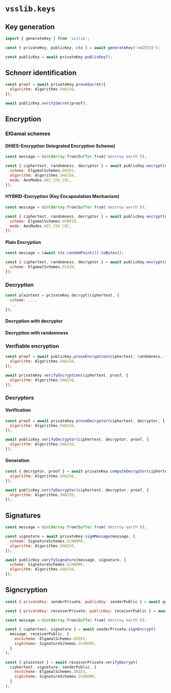 # `vsslib.keys`

## Key generation

```js
import { generateKey } from 'vsslib';
```

```js
const { privateKey, publicKey, ctx } = await generateKey('ed25519');
```

```js
const publicKey = await privateKey.publicKey();
```

## Schnorr identification

```js
const proof = await privateKey.proveSecret({
  algorithm: Algorithms.SHA256,
});
```

```js
await publicKey.verifySecret(proof);
```

## Encryption

### ElGamal schemes

#### DHIES-Encryption (Integrated Encryption Scheme)

```js
const message = Uint8Array.from(Buffer.from('destroy earth'));
```

```js
const { ciphertext, randomness, decryptor } = await publicKey.encrypt(message, {
  scheme: ElgamalSchemes.DHIES,
  algorithm: Algorithms.SHA256,
  mode: AesModes.AES_256_CBC,
});
```


#### HYBRID-Encryption (Key Encapsulation Mechanism)

```js
const message = Uint8Array.from(Buffer.from('destroy earth'));
```

```js
const { ciphertext, randomness, decryptor } = await publicKey.encrypt(message, {
  scheme: ElgamalSchemes.HYBRID,
  mode: AesModes.AES_256_CBC,
});
```

#### Plain Encryption

```js
const message = (await ctx.randomPoint()).toBytes();
```

```js
const { ciphertext, randomness, decryptor } = await publicKey.encrypt(message, {
  scheme: ElgamalSchemes.PLAIN,
});
```

### Decryption

```js
const plaintext = privateKey.decrypt(ciphertext, {
  scheme: ...,
  ...
});
```

#### Decryption with decryptor

#### Decryption with randomness

### Verifiable encryption

```js
const proof = await publicKey.proveEncryption(ciphertext, randomness, {
  algorithm: Algorithms.SHA256,
});
```

```js
await privateKey.verifyEncryption(ciphertext, proof, {
  algorithm: Algorithms.SHA256,
});
```

### Decryptors

#### Verification

```js
const proof = await privateKey.proveDecryptor(ciphertext, decryptor, {
  algorithm: Algorithms.SHA256,
});
```

```js
await publicKey.verifyDecryptor(ciphertext, decryptor, proof, {
  algorithm: Algorithms.SHA256,
});
```

#### Generation

```js
const { decryptor, proof } = await privateKey.computeDecryptor(ciphertext, {
  algorithm: Algorithms.SHA256,
});
```

```js
await publicKey.verifyDecryptor(ciphertext, decryptor, proof, {
  algorithm: Algorithms.SHA256,
});
```

## Signatures

```js
const message = Uint8Array.from(Buffer.from('destroy earth'));
```

```js
const signature = await privateKey.sigmMessage(message, {
  scheme: SignatureSchemes.SCHNORR,
  algorithm: Algorithms.SHA256,
});
```

```js
await publicKey.verifySignature(message, signature, {
  scheme: SignatureSchemes.SCHNORR,
  algorithm: Algorithms.SHA256,
});
```

## Signcryption

```js
const { privateKey: senderPrivate, publicKey: senderPublic } = await generateKey('ed25519');
```

```js
const { privateKey: receiverPrivate, publicKey: receiverPublic } = await generateKey('ed25519');
```

```js
const message = Uint8Array.from(Buffer.from('destroy earth'));
```

```js
const { ciphertext, signature } = await senderPrivate.signEncrypt(
  message, receiverPublic, {
    encScheme: ElgamalSchemes.DHIES,
    sigScheme: SignatureSchemes.SCHNORR,
  }
);
```

```js
const { plaintext } = await receiverPrivate.verifyDecrypt(
  ciphertext, signature, senderPublic, {
    encScheme: ElgamalSchemes.DHIES,
    sigScheme: SignatureSchemes.SCHNORR,
  }
);
```
